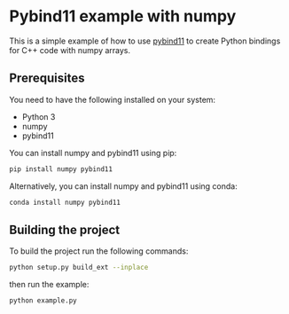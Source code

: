 # Pybind11 example with numpy

This is a simple example of how to use [pybind11](https://github.com/pybind/pybind11) to create Python bindings for C++ code with numpy arrays.


## Prerequisites
You need to have the following installed on your system:
- Python 3
- numpy
- pybind11
  
You can install numpy and pybind11 using pip:
```bash
pip install numpy pybind11
```
Alternatively, you can install numpy and pybind11 using conda:
```bash
conda install numpy pybind11
```

## Building the project

To build the project run the following commands:

```bash
python setup.py build_ext --inplace
```
 then run the example:
```bash
python example.py
```